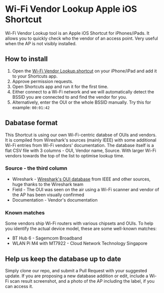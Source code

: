 # Wi-Fi Vendor Lookup Apple iOS Shortcut
Wi-Fi Vendor Lookup tool is an Apple iOS Shortcut for iPhones/iPads. It allows you to quickly check who the vendor of an access point. Very useful when the AP is not visibly installed.

## How to install
1. Open the [Wi-Fi Vendor Lookup.shortcut](https://github.com/jiribrejcha/wifi-vendor-lookup/raw/main/Wi-Fi%20Vendor%20Lookup.shortcut) on your iPhone/iPad and add it to your Shortcuts app.
2. Approve permission requests.
3. Open Shortcuts app and run it for the first time.
4. Either connect to a Wi-Fi network and we will automatically detect the BSSID you are connected to and find the vendor for you.
5. Alternatively, enter the OUI or the whole BSSID manually. Try this for example: ```00:01:42```

## Dabatase format
This Shortcut is using our own Wi-Fi-centric databse of OUIs and vendors. It is compiled from Wireshark's sources (mainly IEEE) with some additional Wi-Fi entries from Wi-Fi vendors' documentation. The database itself is a flat CSV file with 3 columns - OUI, Vendor name, Source. With larger Wi-Fi vendors towards the top of the list to optimise lookup time.

### Source - the third column

- Wireshark - [Wireshark's OUI database](https://www.wireshark.org/tools/oui-lookup.html) from IEEE and other sources, huge thanks to the Wireshark team 
- Field - The OUI was seen on the air using a Wi-Fi scanner and vendor of the AP has been visually confirmed
- Documentation - Vendor's documentation

### Known matches

Some vendors ship Wi-Fi routers with various chipsets and OUIs. To help you identify the actual device model, these are some well-known matches:

- BT Hub 6 - Sagemcom Broadband
- WLAN Pi M4 with MT7922 - Cloud Network Technology Singapore

## Help us keep the database up to date
Simply clone our repo, and submit a Pull Request with your suggested update. If you are proposing a new database addition or edit, include a Wi-Fi scan result screenshot, and a photo of the AP including the label, if you can access it.

